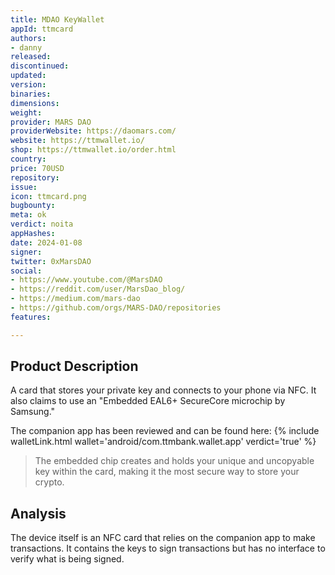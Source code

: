 ```yaml
---
title: MDAO KeyWallet
appId: ttmcard
authors:
- danny
released: 
discontinued: 
updated: 
version: 
binaries: 
dimensions: 
weight: 
provider: MARS DAO
providerWebsite: https://daomars.com/
website: https://ttmwallet.io/
shop: https://ttmwallet.io/order.html
country: 
price: 70USD
repository: 
issue: 
icon: ttmcard.png
bugbounty: 
meta: ok
verdict: noita
appHashes: 
date: 2024-01-08
signer: 
twitter: 0xMarsDAO
social:
- https://www.youtube.com/@MarsDAO
- https://reddit.com/user/MarsDao_blog/
- https://medium.com/mars-dao
- https://github.com/orgs/MARS-DAO/repositories
features: 

---
```


## Product Description 

A card that stores your private key and connects to your phone via NFC. It also claims to use an "Embedded EAL6+ SecureCore microchip by Samsung."

The companion app has been reviewed and can be found here: {% include walletLink.html wallet='android/com.ttmbank.wallet.app' verdict='true' %}

> The embedded chip creates and holds your unique and uncopyable key within the card, making it the most secure way to store your crypto.


## Analysis 

The device itself is an NFC card that relies on the companion app to make transactions. It contains the keys to sign transactions but has no interface to verify what is being signed.
